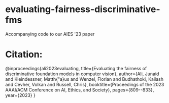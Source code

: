 # evaluating-fairness-discriminative-fms
Accompanying code to our AIES '23 paper

# Citation:

@inproceedings{ali2023evaluating,
  title={Evaluating the fairness of discriminative foundation models in computer vision},
  author={Ali, Junaid and Kleindessner, Matth{\"a}us and Wenzel, Florian and Budhathoki, Kailash and Cevher, Volkan and Russell, Chris},
  booktitle={Proceedings of the 2023 AAAI/ACM Conference on AI, Ethics, and Society},
  pages={809--833},
  year={2023}
}
